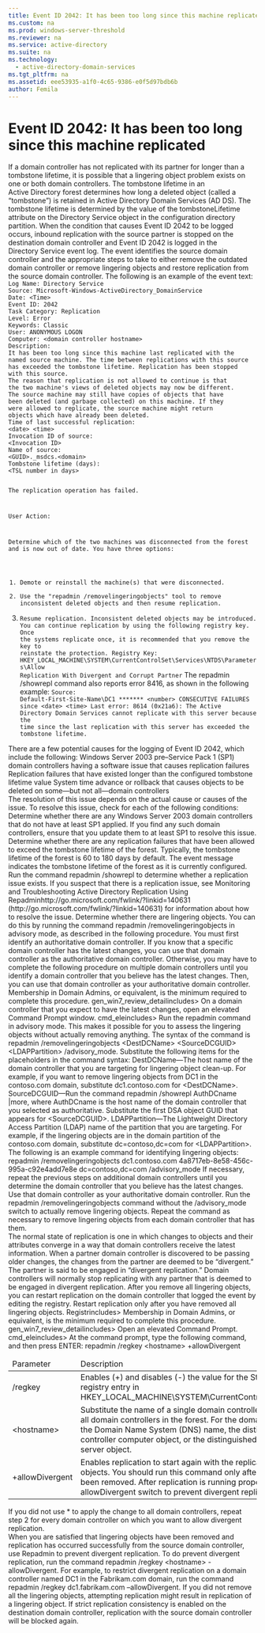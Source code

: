 ```yaml
---
title: Event ID 2042: It has been too long since this machine replicated
ms.custom: na
ms.prod: windows-server-threshold
ms.reviewer: na
ms.service: active-directory
ms.suite: na
ms.technology: 
  - active-directory-domain-services
ms.tgt_pltfrm: na
ms.assetid: eee53935-a1f0-4c65-9386-e0f5d97bdb6b
author: Femila
---
```

# Event ID 2042: It has been too long since this machine replicated
<?xml version="1.0" encoding="utf-8"?>
<developerConceptualDocument xmlns="http://ddue.schemas.microsoft.com/authoring/2003/5" xmlns:xlink="http://www.w3.org/1999/xlink" xmlns:xsi="http://www.w3.org/2001/XMLSchema-instance" xsi:schemaLocation="http://ddue.schemas.microsoft.com/authoring/2003/5 http://clixdevr3.blob.core.windows.net/ddueschema/developer.xsd">
  <introduction>
    <para>If a domain controller has not replicated with its partner for longer than a tombstone lifetime, it is possible that a lingering object problem exists on one or both domain controllers. The tombstone lifetime in an Active Directory forest determines how long a deleted object (called a “tombstone”) is retained in Active Directory Domain Services (AD DS). The tombstone lifetime is determined by the value of the <system>tombstoneLifetime</system> attribute on the Directory Service object in the configuration directory partition. </para>
    <para>When the condition that causes Event ID 2042 to be logged occurs, inbound replication with the source partner is stopped on the destination domain controller and Event ID 2042 is logged in the Directory Service event log. The event identifies the source domain controller and the appropriate steps to take to either remove the outdated domain controller or remove lingering objects and restore replication from the source domain controller.</para>
    <para>The following is an example of the event text: </para>
    <code>
Log Name: Directory Service
Source: Microsoft-Windows-ActiveDirectory_DomainService
Date: &lt;Time&gt;
Event ID: 2042
Task Category: Replication 
Level: Error
Keywords: Classic
User: ANONYMOUS LOGON
Computer: &lt;domain controller hostname&gt;
Description:
It has been too long since this machine last replicated with the 
named source machine. The time between replications with this source 
has exceeded the tombstone lifetime. Replication has been stopped 
with this source. 
The reason that replication is not allowed to continue is that 
the two machine's views of deleted objects may now be different. 
The source machine may still have copies of objects that have 
been deleted (and garbage collected) on this machine. If they 
were allowed to replicate, the source machine might return 
objects which have already been deleted. 
Time of last successful replication:
&lt;date&gt; &lt;time&gt; 
Invocation ID of source: 
&lt;Invocation ID&gt; 
Name of source: 
&lt;GUID&gt;._msdcs.&lt;domain&gt; 
Tombstone lifetime (days):
&lt;TSL number in days&gt;

The replication operation has failed.

User Action:

Determine which of the two machines was disconnected from the 
forest and is now out of date. You have three options: 

1. Demote or reinstall the machine(s) that were disconnected. 
2. Use the "repadmin /removelingeringobjects" tool to remove 
inconsistent deleted objects and then resume replication. 
3. Resume replication. Inconsistent deleted objects may be introduced. 
You can continue replication by using the following registry key. 
Once the systems replicate once, it is recommended that you remove 
the key to reinstate the protection. 
Registry Key: 
HKEY_LOCAL_MACHINE\SYSTEM\CurrentControlSet\Services\NTDS\Parameters\Allow Replication With Divergent and Corrupt Partner</code>
    <para>The <system>repadmin /showrepl</system> command also reports error 8416, as shown in the following example:</para>
    <code>Source: Default-First-Site-Name\DC1
******* &lt;number&gt; CONSECUTIVE FAILURES since &lt;date&gt; &lt;time&gt;
Last error: 8614 (0x21a6):
            The Active Directory Domain Services cannot replicate with this server 
because the time since the last replication with this server has 
exceeded the tombstone lifetime.</code>
  </introduction>
  <section>
    <title>Cause</title>
    <content>
      <para>There are a few potential causes for the logging of Event ID 2042, which include the following:</para>
      <list class="bullet">
        <listItem>
          <para> Windows Server 2003 pre–Service Pack 1 (SP1) domain controllers having a software issue that causes replication failures</para>
        </listItem>
        <listItem>
          <para>Replication failures that have existed longer than the configured tombstone lifetime value</para>
        </listItem>
        <listItem>
          <para>System time advance or rollback that causes objects to be deleted on some—but not all—domain controllers</para>
        </listItem>
      </list>
    </content>
  </section>
  <section>
    <title>Resolution</title>
    <content>
      <para>The resolution of this issue depends on the actual cause or causes of the issue. To resolve this issue, check for each of the following conditions:</para>
      <list class="ordered">
        <listItem>
          <para>Determine whether there are any Windows Server 2003 domain controllers that do not have at least SP1 applied. If you find any such domain controllers, ensure that you update them to at least SP1 to resolve this issue.</para>
        </listItem>
        <listItem>
          <para>Determine whether there are any replication failures that have been allowed to exceed the tombstone lifetime of the forest. Typically, the tombstone lifetime of the forest is 60 to 180 days by default. The event message indicates the tombstone lifetime of the forest as it is currently configured. </para>
          <para>Run the command <system>repadmin /showrepl</system> to determine whether a replication issue exists. If you suspect that there is a replication issue, see <externalLink><linkText>Monitoring and Troubleshooting Active Directory Replication Using Repadmin</linkText><linkUri>http://go.microsoft.com/fwlink/?linkid=140631</linkUri></externalLink> (http://go.microsoft.com/fwlink/?linkid=140631) for information about how to resolve the issue.</para>
        </listItem>
        <listItem>
          <para>Determine whether there are lingering objects. You can do this by running the command <system>repadmin /removelingeringobjects</system> in advisory mode, as described in the following procedure. </para>
        </listItem>
      </list>
      <para>You must first identify an authoritative domain controller. If you know that a specific domain controller has the latest changes, you can use that domain controller as the authoritative domain controller. Otherwise, you may have to complete the following procedure on multiple domain controllers until you identify a domain controller that you believe has the latest changes. Then, you can use that domain controller as your authoritative domain controller.</para>
      <para>Membership in <system>Domain Admins</system>, or equivalent, is the minimum required to complete this procedure. <token>gen_win7_review_detailincludes></para>
      <procedure>
        <title>Identify lingering objects</title>
        <steps class="ordered">
          <step>
            <content>
              <para>On a domain controller that you expect to have the latest changes, open an elevated Command Prompt window. <token>cmd_eleincludes></para>
            </content>
          </step>
          <step>
            <content>
              <para>Run the <system>repadmin</system> command in advisory mode. This makes it possible for you to assess the lingering objects without actually removing anything. The syntax of the command is <codeInline>repadmin /removelingeringobjects &lt;DestDCName&gt; &lt;SourceDCGUID&gt; &lt;LDAPPartition&gt; /advisory_mode</codeInline>. Substitute the following items for the placeholders in the command syntax:</para>
              <list class="bullet">
                <listItem>
                  <para>
                    <codeInline>DestDCName</codeInline>—The host name of the domain controller that you are targeting for lingering object clean-up. For example, if you want to remove lingering objects from DC1 in the contoso.com domain, substitute <codeInline>dc1.contoso.com</codeInline> for <codeInline>&lt;DestDCName&gt;</codeInline>.</para>
                </listItem>
                <listItem>
                  <para>
                    <codeInline>SourceDCGUID</codeInline>—Run the command <codeInline>repadmin /showrepl AuthDCname |more</codeInline>, where <codeInline>AuthDCname</codeInline> is the host name of the domain controller that you selected as authoritative. Substitute the first <codeInline>DSA object GUID</codeInline> that appears for <codeInline>&lt;SourceDCGUID&gt;</codeInline>.</para>
                </listItem>
                <listItem>
                  <para>
                    <codeInline>LDAPPartition</codeInline>—The Lightweight Directory Access Partition (LDAP) name of the partition that you are targeting. For example, if the lingering objects are in the domain partition of the contoso.com domain, substitute <codeInline>dc=contoso,dc=com</codeInline> for <codeInline>&lt;LDAPPartition&gt;</codeInline>.</para>
                </listItem>
              </list>
              <para>The following is an example command for identifying lingering objects: <codeInline>repadmin /removelingeringobjects dc1.contoso.com 4a8717eb-8e58-456c-995a-c92e4add7e8e dc=contoso,dc=com /advisory_mode</codeInline></para>
            </content>
          </step>
        </steps>
      </procedure>
      <para>If necessary, repeat the previous steps on additional domain controllers until you determine the domain controller that you believe has the latest changes. Use that domain controller as your authoritative domain controller. Run the <codeInline>repadmin /removelingeringobjects</codeInline> command without the <codeInline>/advisory_mode</codeInline> switch to actually remove lingering objects. Repeat the command as necessary to remove lingering objects from each domain controller that has them.</para>
    </content>
    <sections>
      <section>
        <title>Restart replication following Event ID 2042</title>
        <content>
          <para>The normal state of replication is one in which changes to objects and their attributes converge in a way that domain controllers receive the latest information. When a partner domain controller is discovered to be passing older changes, the changes from the partner are deemed to be “divergent.” The partner is said to be engaged in “divergent replication.” Domain controllers will normally stop replicating with any partner that is deemed to be engaged in divergent replication. </para>
          <para>After you remove all lingering objects, you can restart replication on the domain controller that logged the event by editing the registry.</para>
          <alert class="caution">
            <para>Restart replication only after you have removed all lingering objects. <token>Registrincludes></para>
          </alert>
          <para>Membership in <embeddedLabel>Domain Admins</embeddedLabel>, or equivalent, is the minimum required to complete this procedure. <token>gen_win7_review_detailincludes></para>
          <procedure>
            <title>Use Repadmin to restart replication following Event ID 2042</title>
            <steps class="ordered">
              <step>
                <content>
                  <para>Open an elevated Command Prompt. <token>cmd_eleincludes></para>
                </content>
              </step>
              <step>
                <content>
                  <para>At the command prompt, type the following command, and then press ENTER:</para>
                  <para>
                    <codeInline>repadmin /regkey &lt;hostname&gt; +allowDivergent</codeInline>
                  </para>
                  <table xmlns:caps="http://schemas.microsoft.com/build/caps/2013/11">
                    <thead>
                      <tr>
                        <TD>
                          <para>Parameter</para>
                        </TD>
                        <TD>
                          <para>Description</para>
                        </TD>
                      </tr>
                    </thead>
                    <tbody>
                      <tr>
                        <TD>
                          <para>/regkey</para>
                        </TD>
                        <TD>
                          <para>Enables (<system>+</system>) and disables (<system>-</system>) the value for the <embeddedLabel>Strict Replication Consistency</embeddedLabel> registry entry in <embeddedLabel>HKEY_LOCAL_MACHINE\SYSTEM\CurrentControlSet\Services\NTDS\Parameters</embeddedLabel>.</para>
                        </TD>
                      </tr>
                      <tr>
                        <TD>
                          <para>&lt;hostname&gt;</para>
                        </TD>
                        <TD>
                          <para>Substitute the name of a single domain controller, or use <system>*</system> to apply the change to all domain controllers in the forest. For the domain controller name, you can use the Domain Name System (DNS) name, the distinguished name of the domain controller computer object, or the distinguished name of the domain controller server object.</para>
                        </TD>
                      </tr>
                      <tr>
                        <TD>
                          <para>+allowDivergent</para>
                        </TD>
                        <TD>
                          <para>Enables replication to start again with the replication partner that had lingering objects. You should run this command only after all the lingering objects have been removed. After replication is running properly again, use the <system>–allowDivergent</system> switch to prevent divergent replication from occurring. </para>
                        </TD>
                      </tr>
                    </tbody>
                  </table>
                  <alert class="note">
                    <para>If you did not use <system>*</system> to apply the change to all domain controllers, repeat step 2 for every domain controller on which you want to allow divergent replication.</para>
                  </alert>
                </content>
              </step>
            </steps>
          </procedure>
        </content>
      </section>
      <section>
        <title>Reset the registry to protect against outdated replication</title>
        <content>
          <para>When you are satisfied that lingering objects have been removed and replication has occurred successfully from the source domain controller, use Repadmin to prevent divergent replication. To do prevent divergent replication, run the command <codeInline>repadmin /regkey &lt;hostname&gt; -allowDivergent</codeInline>. For example, to restrict divergent replication on a domain controller named DC1 in the Fabrikam.com domain, run the command <codeInline>repadmin /regkey dc1.fabrikam.com –allowDivergent</codeInline>.</para>
          <alert class="note">
            <para>If you did not remove all the lingering objects, attempting replication might result in replication of a lingering object. If strict replication consistency is enabled on the destination domain controller, replication with the source domain controller will be blocked again.</para>
          </alert>
        </content>
      </section>
    </sections>
  </section>
  <relatedTopics />
</developerConceptualDocument>

